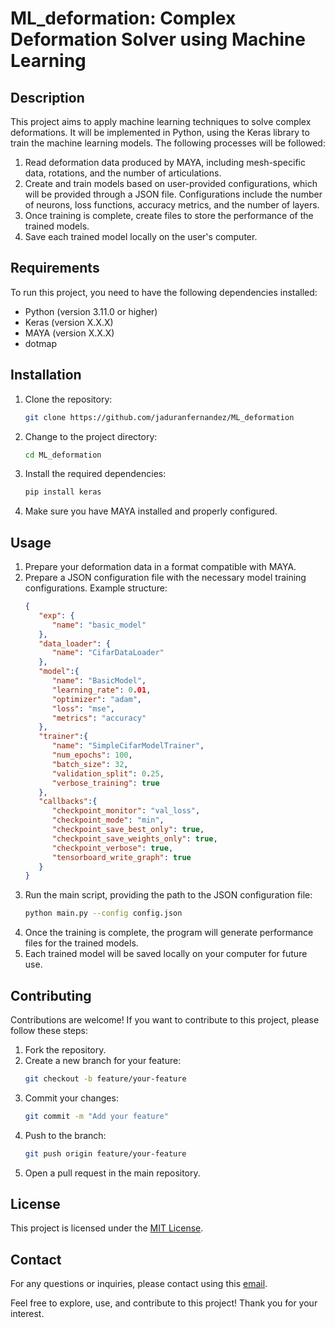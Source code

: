# ML_deformation: Complex Deformation Solver using Machine Learning

## Description
This project aims to apply machine learning techniques to solve complex deformations. It will be implemented in Python, using the Keras library to train the machine learning models. The following processes will be followed:

1. Read deformation data produced by MAYA, including mesh-specific data, rotations, and the number of articulations.
2. Create and train models based on user-provided configurations, which will be provided through a JSON file. Configurations include the number of neurons, loss functions, accuracy metrics, and the number of layers.
3. Once training is complete, create files to store the performance of the trained models.
4. Save each trained model locally on the user's computer.

## Requirements
To run this project, you need to have the following dependencies installed:

- Python (version 3.11.0 or higher)
- Keras (version X.X.X)
- MAYA (version X.X.X)
- dotmap

## Installation
1. Clone the repository:
   ```bash
   git clone https://github.com/jaduranfernandez/ML_deformation
   ```
2. Change to the project directory:
   ```bash
   cd ML_deformation
   ```
3. Install the required dependencies:
   ```bash
   pip install keras
   ```
4. Make sure you have MAYA installed and properly configured.

## Usage
1. Prepare your deformation data in a format compatible with MAYA.
2. Prepare a JSON configuration file with the necessary model training configurations. Example structure:
   ```json
   {
      "exp": {
         "name": "basic_model"
      },
      "data_loader": {
         "name": "CifarDataLoader"
      },
      "model":{
         "name": "BasicModel",
         "learning_rate": 0.01,
         "optimizer": "adam",
         "loss": "mse",
         "metrics": "accuracy"
      },
      "trainer":{
         "name": "SimpleCifarModelTrainer",
         "num_epochs": 100,
         "batch_size": 32,
         "validation_split": 0.25,
         "verbose_training": true
      },
      "callbacks":{
         "checkpoint_monitor": "val_loss",
         "checkpoint_mode": "min",
         "checkpoint_save_best_only": true,
         "checkpoint_save_weights_only": true,
         "checkpoint_verbose": true,
         "tensorboard_write_graph": true
      }
   }
   ```
3. Run the main script, providing the path to the JSON configuration file:
   ```bash
   python main.py --config config.json
   ```
4. Once the training is complete, the program will generate performance files for the trained models.
5. Each trained model will be saved locally on your computer for future use.

## Contributing
Contributions are welcome! If you want to contribute to this project, please follow these steps:

1. Fork the repository.
2. Create a new branch for your feature:
   ```bash
   git checkout -b feature/your-feature
   ```
3. Commit your changes:
   ```bash
   git commit -m "Add your feature"
   ```
4. Push to the branch:
   ```bash
   git push origin feature/your-feature
   ```
5. Open a pull request in the main repository.

## License
This project is licensed under the [MIT License](https://opensource.org/licenses/MIT).

## Contact
For any questions or inquiries, please contact using this [email](mailto:jaduranfernandez@outlook.es).

Feel free to explore, use, and contribute to this project! Thank you for your interest.